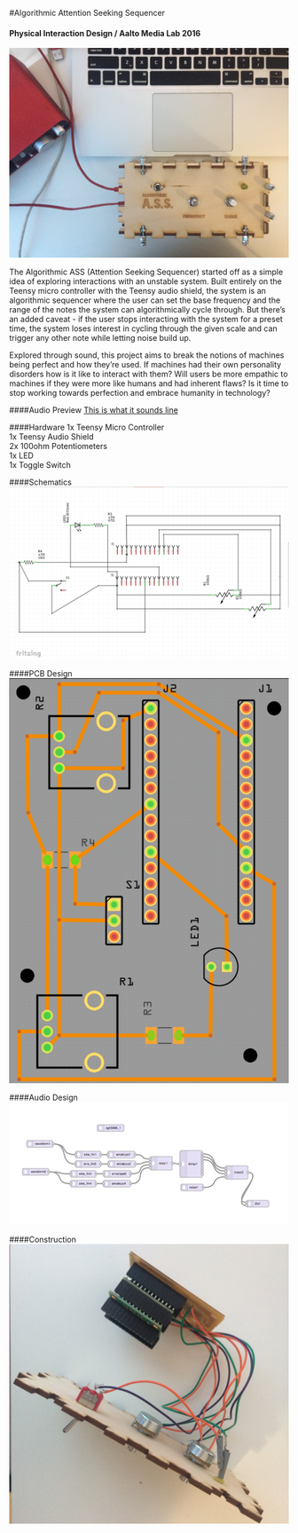 #Algorithmic Attention Seeking Sequencer
#### Physical Interaction Design / Aalto Media Lab 2016

![Teensy ASS](Screenshots/TopView2.jpeg)

The Algorithmic ASS (Attention Seeking Sequencer) started off as a simple idea of exploring interactions with an unstable system. Built entirely on the Teensy micro controller with the Teensy audio shield, the system is an algorithmic sequencer where the user can set the base frequency and the range of the notes the system can algorithmically cycle through. But there’s an added caveat - if the user stops interacting with the system for a preset time, the system loses interest in cycling through the given scale and can trigger any other note while letting noise build up.

Explored through sound, this project aims to break the notions of machines being perfect and how they’re used. If machines had their own personality disorders how is it like to interact with them? Will users be more empathic to machines if they were more like humans and had inherent flaws? Is it time to stop working towards perfection and embrace humanity in technology?

####Audio Preview
[This is what it sounds line](https://soundcloud.com/obliquevisuals/ass-prototype-preview-1)

####Hardware
1x Teensy Micro Controller  
1x Teensy Audio Shield  
2x 100ohm Potentiometers  
1x LED  
1x Toggle Switch  

####Schematics
![Schematics](Screenshots/Schematic.png)

####PCB Design
![PCB](Screenshots/PCBDesign.png)

####Audio Design
![Audio Flow](Screenshots/AudioDesign.png)

####Construction
![Construction](Screenshots/Construct.jpeg)
